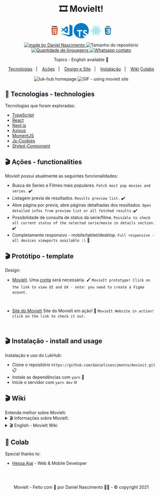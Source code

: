 <h1 align="center"> 🎞️ MovieIt! </h1>

<p align="center">
<img align="center" alt="HTML5" width="30px" src="https://raw.githubusercontent.com/github/explore/80688e429a7d4ef2fca1e82350fe8e3517d3494d/topics/html/html.png" />
<img align="center" alt="Visual Studio Code" width="40px" src="https://raw.githubusercontent.com/github/explore/80688e429a7d4ef2fca1e82350fe8e3517d3494d/topics/visual-studio-code/visual-studio-code.png" />
<img align="center" alt="JavaScript" width="50px" style="border-radius:50px;" src="https://raw.githubusercontent.com/github/explore/80688e429a7d4ef2fca1e82350fe8e3517d3494d/topics/typescript/typescript.png" />
<img align="center" alt="ReactJs" width="40px" src="https://raw.githubusercontent.com/github/explore/80688e429a7d4ef2fca1e82350fe8e3517d3494d/topics/react/react.png" />
<img align="center" alt="CSS3" width="30px" src="https://raw.githubusercontent.com/github/explore/80688e429a7d4ef2fca1e82350fe8e3517d3494d/topics/css/css.png" />
</p>

<p align="center">
  <a href="https://twitter.com/dancnascimento_">
    <img alt="made by Daniel Nascimento" src="https://img.shields.io/badge/made%20by-Daniel%20Nascimento-%2304D361">
  </a>
  
  <img alt="Tamanho do repositório" src="https://img.shields.io/github/repo-size/danielcnascimento/luk-hub">
  
  <a href="https://github.com/danielcnascimento/cirillo-pomodoro">
    <img alt="Quantidade de linguagens" src="https://img.shields.io/github/languages/count/danielcnascimento/luk-hub">
  </a>

  
  <a href="https://api.whatsapp.com/send?phone=5521966305390&text=Ola">
    <img alt="Whatsapp contato" src="https://img.shields.io/badge/WhatsApp-Dan-green.svg">
  </a>
</p>

<p align="center">Topics - English available 🔎</p>

<p align="center">
  <a href="#tecnologias">Tecnologias</a>&nbsp;&nbsp;&nbsp;|&nbsp;&nbsp;&nbsp;
  <a href="#funcionalidades">Ações</a>&nbsp;&nbsp;&nbsp;|&nbsp;&nbsp;&nbsp;
  <a href="#protótipo">Design e Site</a>&nbsp;&nbsp;&nbsp;|&nbsp;&nbsp;&nbsp;
  <a href="#instalação">Instalação</a>&nbsp;&nbsp;&nbsp;|&nbsp;&nbsp;&nbsp;
  <a href="#descricao">Wiki</a>
  <a href="#colab">Colabs</a>
</p>

<p align="center">
  <img align="center" src="https://trello-attachments.s3.amazonaws.com/5fe1344539cceb678ab72bcc/577x433/34616ed58f85edc60e85b7c0ccef231f/smartmockups_kr3khccf-removebg-preview.png" alt="luk-hub homepage" width="40%"/>
  
  <img align="center" src="" alt="GIF - using movieit site" width="50%" align="right" />
</p>

<h2 id="tecnologias">  🔎 Tecnologias - technologies </h2>
Tecnologias que foram exploradas:

<br />

- [TypeScript](https://www.typescriptlang.org/)
- [React](https://reactjs.org)
- [Next.js](https://nextjs.org/)
- [Axious](https://www.npmjs.com/package/axios)
- [MomentJS](https://momentjs.com/)
- [Js-Cookies](https://github.com/js-cookie/js-cookie)
- [Styled-Component](https://styled-components.com/)

<h2 id="funcionalidades" > 🎬 Ações - functionalities </h2>
MovieIt possui atualmente as seguintes funcionalidades:

<br />

- Busca de Series e Filmes mais populares. `Fetch most pop movies and series.` ✔️
- Listagem previa de resultados. `Results preview list.` ✔️ 
- Abre página por previa, abre páginas detalhadas dos resultados. `Open detailed infos from preview list or all fetched results.`✔️
- Possibilidade de consulta de status da serie/filme. `Possible to check all current status of the selected serie/movie in details section.` ✔️
- Completamente responsivo - mobile/tablet/desktop. `Full responsive - all devices viewports available :)` 🎨


<h2 id="protótipo"> 🎬 Protótipo - template </h2>
Design:

<br />

- [MovieIt](https://www.figma.com/file/xFdz3RaCqP8mtn7uFU2IHn/MoveIt?node-id=0%3A1). Uma [conta](http://figma.com/) será necessária. 🖌️
`MovieIt prototype! Click on the link to view UI and UX - note: you need to create a Figma acount.`

<br />

- [Site do MovieIt](https://movieit.vercel.app/shows/dragon-ball-super) Site do MovieIt em ação! 🍿
`MovieIt Website in action! click on the link to check it out.`
<br />

<h2 id="instalação"> 🎬 Instalação - install and usage </h2>
Instalação e uso do LukHub:

<br />

- Clone o repositório `https://github.com/danielcnascimento/movieit.git` 📋
- Instale as dependências com `yarn` 🧶
- Inicie o servidor com `yarn dev` 🌐

<h2 id="descricao"> 🎬 Wiki </h2>
Entenda melhor sobre MovieIt:

<br />

<details>
  <summary> 🎬 Informações sobre MovieIt.</summary>
  <article> 
    <p>
  Quando surge a dúvida sobre "aquela serie" que a muito tempo você não assiste, ou quando você quer saber: "como está esse série? em andamento ? finalizado ?" ou até mesmo: "Quantos episódios tem o anime Naruto Shippuden ? ", MovieIt passa todas as informações de series e animes favoritos, de uma forma rápida e amigável, para não perder tempo mesmo!
      <br />
      <br />
    </p>
  </article>
</details>

<details>
  <summary>🎬 English - MovieIt Wiki</summary>
  <p>
   When a comes to mind about "that serie" that you haven't seen in a long time, or when you want to know: "how is that series going? is it in progress? or finished?" or even: "How many episodes does the anime Naruto Shippuden have? ", MovieIt provide all the information about your favorite series and animes, in a quick and friendly way, so you don't really lose time!
  <br />
  <br />
  </p>
</details>

<h2 id="colab"> 🙌 Colab </h2>
Special thanks to:
<br />

- [Hessa Ajaj](https://twitter.com/HesSoftDev) - Web & Mobile Developer

<br />
<br />

<p align="center"> MovieIt - Feito com 💚 por Daniel Nascimento 👋🏻 - ©️ copyright 2021 </p>
